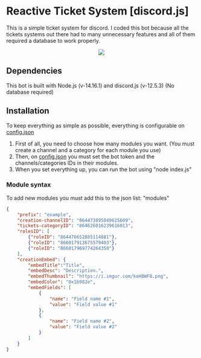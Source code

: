 # Reactive Ticket System [discord.js]

This is a simple ticket system for discord. 
I coded this bot because all the tickets systems out there had to many unnecessary features and all of them required a database to work properly.
<p align="center">
  <img src="https://i.imgur.com/7GZzPdd.png"/>
</p>

## Dependencies
This bot is built with Node.js (v-14.16.1) and discord.js (v-12.5.3) (No database required)

## Installation
To keep everything as simple as possible, everything is configurable on [config.json](config.json)

  1. First of all, you need to choose how many modules you want. (You must create a channel and a category for each module you use)
  2. Then, on [config.json](config.json) you must set the bot token and the channels/categories IDs in their modules.
  3. When you set everything up, you can run the bot using "node index.js"

### Module syntax 
To add new modules you must add this to the json list: "modules"
```json
{
    "prefix": "example",
    "creation-channelID": "864473895049625609",
    "tickets-categoryID": "864626016239616013",
    "rolesID": [
        {"roleID": "864476652885114881"},
        {"roleID": "866017913675579403"},
        {"roleID": "866017969774264350"}
    ],
    "creationEmbed": {
        "embedTitle":"Title",
        "embedDesc": "Description.",
        "embedThumbnail": "https://i.imgur.com/koH8WF8.png",
        "embedColor": "0x1b982e",
        "embedFields": [
            {
                "name": "Field name #1",
                "value": "Field value #1"
            },
            {
                "name": "Field name #2",
                "value": "Field value #2"
            }
        ]
    }
}
```
